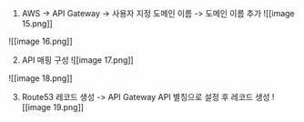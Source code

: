 1. AWS -> API Gateway -> 사용자 지정 도메인 이름 -> 도메인 이름 추가
![[image 15.png]]

![[image 16.png]]

2. API 매핑 구성
![[image 17.png]]

![[image 18.png]]

3. Route53 레코드 생성 -> API Gateway API 별칭으로 설정 후 레코드 생성
![[image 19.png]]